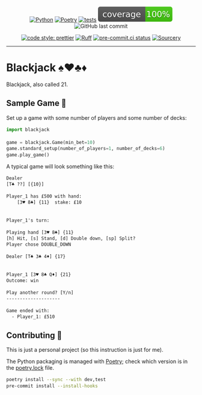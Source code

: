 <div align="center">

[![Python](https://img.shields.io/badge/python-3.11-blue.svg)](https://www.python.org/downloads/release/python-3110/)
[![Poetry](https://img.shields.io/endpoint?url=https://python-poetry.org/badge/v0.json)](https://python-poetry.org/)
[![tests](https://github.com/Bilbottom/blackjack/actions/workflows/tests.yaml/badge.svg)](https://github.com/Bilbottom/blackjack/actions/workflows/tests.yaml)
[![coverage](coverage.svg)](https://github.com/dbrgn/coverage-badge)
![GitHub last commit](https://img.shields.io/github/last-commit/Bilbottom/blackjack)

[![code style: prettier](https://img.shields.io/badge/code_style-prettier-ff69b4.svg?style=flat-square)](https://github.com/prettier/prettier)
[![Ruff](https://img.shields.io/endpoint?url=https://raw.githubusercontent.com/astral-sh/ruff/main/assets/badge/v2.json)](https://github.com/astral-sh/ruff)
[![pre-commit.ci status](https://results.pre-commit.ci/badge/github/Bilbottom/blackjack/main.svg)](https://results.pre-commit.ci/latest/github/Bilbottom/blackjack/main)
[![Sourcery](https://img.shields.io/badge/Sourcery-enabled-brightgreen)](https://sourcery.ai)

</div>

---

# Blackjack ♠️♥️♣️♦️

Blackjack, also called 21.

## Sample Game 📝

Set up a game with some number of players and some number of decks:

```python
import blackjack

game = blackjack.Game(min_bet=10)
game.standard_setup(number_of_players=1, number_of_decks=6)
game.play_game()
```

A typical game will look something like this:

```
Dealer
[T♣ ??] [{10}]

Player_1 has £500 with hand:
    [3♥ 8♣] {11}  stake: £10


Player_1's turn:

Playing hand [3♥ 8♣] {11}
[h] Hit, [s] Stand, [d] Double down, [sp] Split?
Player chose DOUBLE_DOWN

Dealer [T♣ 3♣ 4♦] {17}


Player_1 [3♥ 8♣ Q♦] {21}
Outcome: win

Play another round? [Y/n]
--------------------

Game ended with:
  - Player_1: £510
```

## Contributing 🤝

This is just a personal project (so this instruction is just for me).

The Python packaging is managed with [Poetry](https://python-poetry.org/); check which version is in the [poetry.lock](poetry.lock) file.

```bash
poetry install --sync --with dev,test
pre-commit install --install-hooks
```
